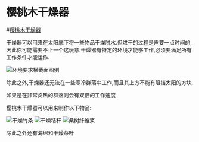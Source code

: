 # 樱桃木干燥器

#[樱桃木干燥器](block:betterwithaddons:cherrybox@1)

干燥器可以用来在太阳底下将一些物品干燥脱水.但烘干的过程是需要一点时间的,因此你可能需要不止一个这玩意.干燥器有特定的环境才能够工作,必须要满足所有工作条件才能运作.

![环境要求横截面图例](betterwithaddons:dryingbox.png)

除此之外,干燥器还无法在一些寒冷群落中工作,而且其上方不能有阻挡太阳的方块.

如果是在非常炎热的群落则会有双倍的工作速度

樱桃木干燥器可以用来制作以下物品:

![干燥竹条](item:betterwithaddons:japanmat@7)
![干燥秸秆](item:betterwithaddons:japanmat@3)
![桑树纤维浆](item:betterwithaddons:japanmat@9)

除此之外还有海绵和干燥茶叶